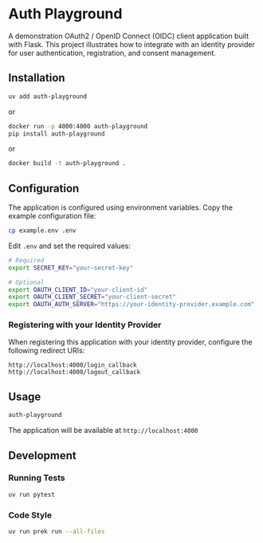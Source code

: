 # Auth Playground

A demonstration OAuth2 / OpenID Connect (OIDC) client application built with Flask.
This project illustrates how to integrate with an identity provider for user authentication, registration, and consent management.

## Installation


```bash
uv add auth-playground
```

or

```bash
docker run -p 4000:4000 auth-playground
pip install auth-playground
```

or

```bash
docker build -t auth-playground .
```

## Configuration

The application is configured using environment variables. Copy the example configuration file:

```bash
cp example.env .env
```

Edit `.env` and set the required values:

```bash
# Required
export SECRET_KEY="your-secret-key"

# Optional
export OAUTH_CLIENT_ID="your-client-id"
export OAUTH_CLIENT_SECRET="your-client-secret"
export OAUTH_AUTH_SERVER="https://your-identity-provider.example.com"
```

### Registering with your Identity Provider

When registering this application with your identity provider, configure the following redirect URIs:

```
http://localhost:4000/login_callback
http://localhost:4000/logout_callback
```

## Usage

```bash
auth-playground
```

The application will be available at `http://localhost:4000`

## Development

### Running Tests

```bash
uv run pytest
```

### Code Style

```bash
uv run prek run --all-files
```
